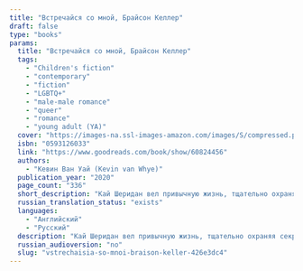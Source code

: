 ```yaml
---
title: "Встречайся со мной, Брайсон Келлер"
draft: false
type: "books"
params:
  title: "Встречайся со мной, Брайсон Келлер"
  tags:
    - "Children's fiction"
    - "contemporary"
    - "fiction"
    - "LGBTQ+"
    - "male-male romance"
    - "queer"
    - "romance"
    - "young adult (YA)"
  cover: "https://images-na.ssl-images-amazon.com/images/S/compressed.photo.goodreads.com/books/1650137817i/60824456.jpg"
  isbn: "0593126033"
  link: "https://www.goodreads.com/book/show/60824456"
  authors:
    - "Кевин Ван Уай (Kevin van Whye)"
  publication_year: "2020"
  page_count: "336"
  short_description: "Кай Шеридан вел привычную жизнь, тщательно охраняя секрет, который мог ее разрушить. Но случайное пари все изменило..."
  russian_translation_status: "exists"
  languages:
    - "Английский"
    - "Русский"
  description: "Кай Шеридан вел привычную жизнь, тщательно охраняя секрет, который мог ее разрушить. Но случайное пари все изменило. Брайсон Келлер, красавчик и всеобщий любимец академии Фэйрвейл, должен каждую неделю встречаться с первым человеком, который пригласит его на свидание.Чем обернется для Кая и Брайсона этот шуточный спор?"
  russian_audioversion: "no"
  slug: "vstrechaisia-so-mnoi-braison-keller-426e3dc4"
---
```

